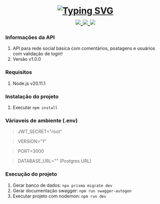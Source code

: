 <h1 align="center">
<a href="https://git.io/typing-svg"><img src="https://readme-typing-svg.herokuapp.com?font=Righteous&pause=1000&color=F1F7F5&background=FF565600&center=true&vCenter=true&width=500&height=70&lines=Projeto+Web+2%3A+API+Rede+social;Dev%3A+Italo+Kaique" alt="Typing SVG" /></a>
<div align="center"> 
  <a href="mailto:italohyu122@gmail.com">
    <img src="https://img.shields.io/badge/Gmail-333333?style=for-the-badge&logo=gmail&logoColor=red" />
  </a>
  <a href="https://www.linkedin.com/in/italo-kaique-bertini-bueno-6839a8224?utm_source=share&utm_campaign=share_via&utm_content=profile&utm_medium=android_app" target="_blank">
    <img src="https://img.shields.io/badge/LinkedIn-0077B5?style=for-the-badge&logo=linkedin&logoColor=white" target="_blank" />
  </a>
  <a href="https://theloopcode.com/portfolio/" target="_blank">
     <img src="https://img.shields.io/badge/Portfolio-FF5722?style=for-the-badge&logo=todoist&logoColor=white" target="_blank" /> <!-- sqlite, safari, google-chrome are other good icon options -->
  </a>
</div>
</h1>

### Informações da API
1. API para rede social básica com comentários, postagens e usuários com validação de login!
2. Versão v1.0.0

### Requisitos
1. Node.js v20.11.1

### Instalação do projeto
1. Executar `npm install`

### Váriaveis de ambiente (.env)
> JWT_SECRET="root"

> VERSION="1"

> PORT=3000

> DATABASE_URL="" (Postgres URL)

### Execução do projeto
1. Gerar banco de dados: `npx prisma migrate dev`
2. Gerar documentação swagger: `npm run swagger-autogen`
3. Executar projeto com nodemon: `npm run dev`

